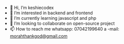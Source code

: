 - 👋 Hi, I’m keshiecodex
- 👀 I’m interested in backend and frontend
- 🌱 I’m currently learning javascript and php
- 💞️ I’m looking to collaborate on open-source project
- 📫 How to reach me whatsapp: 07042199640 a -mail: morahthankgod@gmail.com

<!---
keshiecodes/keshiecodes is a ✨ special ✨ repository because its `README.md` (this file) appears on your GitHub profile.
You can click the Preview link to take a look at your changes.
--->
